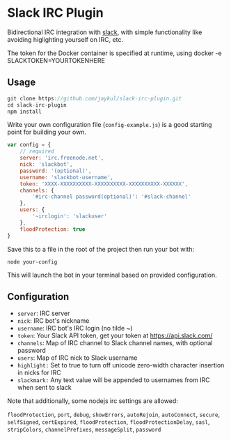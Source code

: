 # Slack IRC Plugin

Bidirectional IRC integration with [slack](http://slack.com), with simple functionality like avoiding higlighting yourself on IRC, etc.

The token for the Docker container is specified at runtime, using docker -e SLACKTOKEN=YOURTOKENHERE

## Usage

```javascript
git clone https://github.com/jaykul/slack-irc-plugin.git
cd slack-irc-plugin
npm install
```

Write your own configuration file (`config-example.js`) is a good starting point for building your own.

```javascript
var config = {
    // required
    server: 'irc.freenode.net',
    nick: 'slackbot',
    password: '(optional)',
    username: 'slackbot-username',
    token: 'XXXX-XXXXXXXXXX-XXXXXXXXXX-XXXXXXXXXX-XXXXXX',
    channels: {
        '#irc-channel password(optional)': '#slack-channel'
    },
    users: {
        '~irclogin': 'slackuser'
    },
    floodProtection: true
}
```

Save this to a file in the root of the project then run your bot with:

    node your-config

This will launch the bot in your terminal based on provided configuration.

## Configuration

- `server`: IRC server
- `nick`: IRC bot's nickname
- `username`: IRC bot's IRC login (no tilde ~)
- `token`: Your Slack API token, get your token at https://api.slack.com/
- `channels`: Map of IRC channel to Slack channel names, with optional password
- `users`: Map of IRC nick to Slack username
- `highlight:` Set to true to turn off unicode zero-width character insertion in nicks for IRC
- `slackmark:` Any text value will be appended to usernames from IRC when sent to slack

Note that additionally, some nodejs irc settings are allowed:

`floodProtection`, `port`, `debug`, `showErrors`, `autoRejoin`, `autoConnect`, `secure`, `selfSigned`, `certExpired`, `floodProtection`, `floodProtectionDelay`, `sasl`, `stripColors`, `channelPrefixes`, `messageSplit`, `password`

